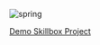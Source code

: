 ![spring](https://user-images.githubusercontent.com/59138395/107878427-a92f1a00-6ee3-11eb-9bd2-2f83769c16b8.png)

[Demo Skillbox Project](https://philipp-skillbox.herokuapp.com/posts/recent)
